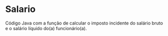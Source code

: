 # Salario
Código Java com a função de calcular o imposto incidente do salário bruto e o salário líquido do(a) funcionário(a).

